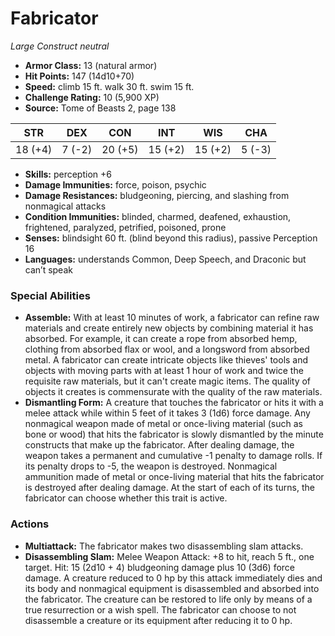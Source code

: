 # Fabricator

*Large* *Construct* *neutral*

- **Armor Class:** 13 (natural armor)
- **Hit Points:** 147 (14d10+70)
- **Speed:** climb 15 ft. walk 30 ft. swim 15 ft.
- **Challenge Rating:** 10 (5,900 XP)
- **Source:** Tome of Beasts 2, page 138

| STR | DEX | CON | INT | WIS | CHA |
| --- | --- | --- | --- | --- | --- |
| 18 (+4) | 7 (-2) | 20 (+5) | 15 (+2) | 15 (+2) | 5 (-3) |

- **Skills:** perception +6
- **Damage Immunities:** force, poison, psychic
- **Damage Resistances:** bludgeoning, piercing, and slashing from nonmagical attacks
- **Condition Immunities:** blinded, charmed, deafened, exhaustion, frightened, paralyzed, petrified, poisoned, prone
- **Senses:** blindsight 60 ft. (blind beyond this radius), passive Perception 16
- **Languages:** understands Common, Deep Speech, and Draconic but can’t speak

### Special Abilities

- **Assemble:** With at least 10 minutes of work, a fabricator can refine raw materials and create entirely new objects by combining material it has absorbed. For example, it can create a rope from absorbed hemp, clothing from absorbed flax or wool, and a longsword from absorbed metal. A fabricator can create intricate objects like thieves' tools and objects with moving parts with at least 1 hour of work and twice the requisite raw materials, but it can't create magic items. The quality of objects it creates is commensurate with the quality of the raw materials.
- **Dismantling Form:** A creature that touches the fabricator or hits it with a melee attack while within 5 feet of it takes 3 (1d6) force damage. Any nonmagical weapon made of metal or once-living material (such as bone or wood) that hits the fabricator is slowly dismantled by the minute constructs that make up the fabricator. After dealing damage, the weapon takes a permanent and cumulative -1 penalty to damage rolls. If its penalty drops to -5, the weapon is destroyed. Nonmagical ammunition made of metal or once-living material that hits the fabricator is destroyed after dealing damage. At the start of each of its turns, the fabricator can choose whether this trait is active.

### Actions

- **Multiattack:** The fabricator makes two disassembling slam attacks.
- **Disassembling Slam:** Melee Weapon Attack: +8 to hit, reach 5 ft., one target. Hit: 15 (2d10 + 4) bludgeoning damage plus 10 (3d6) force damage. A creature reduced to 0 hp by this attack immediately dies and its body and nonmagical equipment is disassembled and absorbed into the fabricator. The creature can be restored to life only by means of a true resurrection or a wish spell. The fabricator can choose to not disassemble a creature or its equipment after reducing it to 0 hp.


